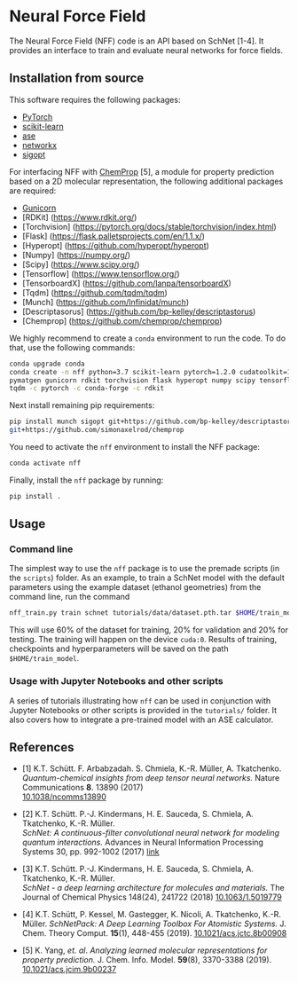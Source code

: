 # Neural Force Field

The Neural Force Field (NFF) code is an API based on SchNet [1-4]. It provides an interface to train and evaluate neural networks for force fields.

## Installation from source

This software requires the following packages:

- [PyTorch](http://pytorch.org)
- [scikit-learn](http://scikit-learn.org/stable/)
- [ase](https://wiki.fysik.dtu.dk/ase/)
- [networkx](https://networkx.github.io/)
- [sigopt](https://sigopt.com/)

For interfacing NFF with [ChemProp](https://github.com/chemprop/chemprop) [5], a module for property prediction based on a 2D molecular representation, the following additional packages are required:
- [Gunicorn](https://gunicorn.org/)
- [RDKit] (https://www.rdkit.org/)
- [Torchvision] (https://pytorch.org/docs/stable/torchvision/index.html)
- [Flask] (https://flask.palletsprojects.com/en/1.1.x/)
- [Hyperopt] (https://github.com/hyperopt/hyperopt)
- [Numpy] (https://numpy.org/)
- [Scipy] (https://www.scipy.org/)
- [Tensorflow] (https://www.tensorflow.org/)
- [TensorboardX] (https://github.com/lanpa/tensorboardX)
- [Tqdm] (https://github.com/tqdm/tqdm)
- [Munch] (https://github.com/Infinidat/munch)
- [Descriptasorus] (https://github.com/bp-kelley/descriptastorus)
- [Chemprop] (https://github.com/chemprop/chemprop)

We highly recommend to create a `conda` environment to run the code. To do that, use the following commands:

```bash
conda upgrade conda
conda create -n nff python=3.7 scikit-learn pytorch=1.2.0 cudatoolkit=10.0 ase pandas \
pymatgen gunicorn rdkit torchvision flask hyperopt numpy scipy tensorflow tensorboardX \
tqdm -c pytorch -c conda-forge -c rdkit
```

Next install remaining pip requirements:

```bash
pip install munch sigopt git+https://github.com/bp-kelley/descriptastorus \ 
git+https://github.com/simonaxelrod/chemprop
```

You need to activate the `nff` environment to install the NFF package:

```bash
conda activate nff
```

Finally, install the `nff` package by running:

```bash
pip install .
```

## Usage

### Command line
The simplest way to use the `nff` package is to use the premade scripts (in the `scripts`) folder. As an example, to train a SchNet model with the default parameters using the example dataset (ethanol geometries) from the command line, run the command

```bash
nff_train.py train schnet tutorials/data/dataset.pth.tar $HOME/train_model --device cuda:0
```

This will use 60% of the dataset for training, 20% for validation and 20% for testing. The training will happen on the device `cuda:0`. Results of training, checkpoints and hyperparameters will be saved on the path `$HOME/train_model`.

### Usage with Jupyter Notebooks and other scripts

A series of tutorials illustrating how `nff` can be used in conjunction with Jupyter Notebooks or other scripts is provided in the `tutorials/` folder. It also covers how to integrate a pre-trained model with an ASE calculator.


## References

* [1] K.T. Schütt. F. Arbabzadah. S. Chmiela, K.-R. Müller, A. Tkatchenko.  
*Quantum-chemical insights from deep tensor neural networks.*
Nature Communications **8**. 13890 (2017)   
[10.1038/ncomms13890](http://dx.doi.org/10.1038/ncomms13890)

* [2] K.T. Schütt. P.-J. Kindermans, H. E. Sauceda, S. Chmiela, A. Tkatchenko, K.-R. Müller.  
*SchNet: A continuous-filter convolutional neural network for modeling quantum interactions.*
Advances in Neural Information Processing Systems 30, pp. 992-1002 (2017) [link](http://papers.nips.cc/paper/6700-schnet-a-continuous-filter-convolutional-neural-network-for-modeling-quantum-interactions)

* [3] K.T. Schütt. P.-J. Kindermans, H. E. Sauceda, S. Chmiela, A. Tkatchenko, K.-R. Müller.  
*SchNet - a deep learning architecture for molecules and materials.* 
The Journal of Chemical Physics 148(24), 241722 (2018) [10.1063/1.5019779](https://doi.org/10.1063/1.5019779)

* [4] K.T. Schütt, P. Kessel, M. Gastegger, K. Nicoli, A. Tkatchenko, K.-R. Müller.
*SchNetPack: A Deep Learning Toolbox For Atomistic Systems.*
J. Chem. Theory Comput. **15**(1), 448-455 (2019). [10.1021/acs.jctc.8b00908](https://doi.org/10.1021/acs.jctc.8b00908)

* [5] K. Yang, *et. al*. *Analyzing learned molecular representations for property prediction.*
J. Chem. Info. Model. **59**(8), 3370-3388 (2019). [10.1021/acs.jcim.9b00237](https://doi.org/10.1021/acs.jcim.9b00237)




